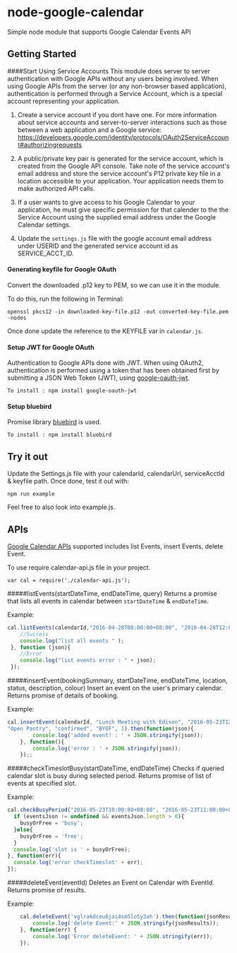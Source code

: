 # node-google-calendar
Simple node module that supports Google Calendar Events API

## Getting Started

####Start Using Service Accounts
This module does server to server authentication with Google APIs without any users being involved. 
When using Google APIs from the server (or any non-browser based application), authentication is performed through a Service Account, which is a special account representing your application. 

1. Create a service account if you dont have one. For more information about service accounts and server-to-server interactions such as those between a web application and a Google service: https://developers.google.com/identity/protocols/OAuth2ServiceAccount#authorizingrequests

2. A public/private key pair is generated for the service account, which is created from the Google API console. Take note of the service account's email address and store the service account's P12 private key file in a location accessible to your application. Your application needs them to make authorized API calls.

3. If a user wants to give access to his Google Calendar to your application, he must give specific permission for that calender to the the Service Account using the supplied email address under the Google Calendar settings.

4. Update the `settings.js` file with the google account email address under USERID and the generated service account id as SERVICE_ACCT_ID.


#### Generating keyfile for Google OAuth 
Convert the downloaded .p12 key to PEM, so we can use it in the module.

To do this, run the following in Terminal:

`openssl pkcs12 -in downloaded-key-file.p12 -out converted-key-file.pem -nodes`

Once done update the reference to the KEYFILE var in `calendar.js`.

#### Setup JWT for Google OAuth 
Authentication to Google APIs done with JWT. When using OAuth2, authentication is performed using a token that has been obtained first by submitting a JSON Web Token (JWT), using [google-oauth-jwt](https://github.com/extrabacon/google-oauth-jwt).

`To install : npm install google-oauth-jwt`

#### Setup bluebird
Promise library [bluebird](https://github.com/petkaantonov/bluebird) is used.

`To install : npm install bluebird`

## Try it out
Update the Settings.js file with your calendarId, calendarUrl, serviceAcctId & keyfile path.
Once done, test it out with: 

`npm run example`

Feel free to also look into example.js.


## APIs
[Google Calendar APIs](https://developers.google.com/google-apps/calendar/v3/reference/events) supported includes list Events, insert Events, delete Event.

To use require calendar-api.js file in your project.

`var cal = require('./calendar-api.js');`

#####listEvents(startDateTime, endDateTime, query)
Returns a promise that lists all events in calendar between `startDateTime` & `endDateTime`.

Example:
```javascript
cal.listEvents(calendarId,"2016-04-28T08:00:00+08:00", "2016-04-28T12:00:00+08:00", "meeting").then(function(json){
    //Success
    console.log("list all events " );
 }, function (json){
    //Error
    console.log("list events error : " + json);
 });
```

#####insertEvent(bookingSummary, startDateTime, endDateTime, location, status, description, colour)
Insert an event on the user's primary calendar. Returns promise of details of booking.

Example:
```javascript
cal.insertEvent(calendarId, "Lunch Meeting with Edison", "2016-05-23T12:00:00+08:00", "2016-05-23T13:00:00+08:00", 
"Open Pantry", "confirmed", "BYOF", 1).then(function(json){
		console.log('added event! : ' + JSON.stringify(json));
	}, function(){
		console.log('error : ' + JSON.stringify(json));
	});;
```

#####checkTimeslotBusy(startDateTime, endDateTime)
Checks if queried calendar slot is busy during selected period. 
Returns promise of list of events at specified slot. 

Example:
```javascript
cal.checkBusyPeriod("2016-05-23T10:00:00+08:00", "2016-05-23T11:00:00+08:00").then(function(eventsJson){ 
  if (eventsJson != undefined && eventsJson.length > 0){
    busyOrFree = 'busy';
  }else{
    busyOrFree = 'free';
  }
  console.log('slot is ' + busyOrFree);  
}, function(err){
  console.log('error checkTimeslot' + err);
});
```

#####deleteEvent(eventId)
Deletes an Event on Calendar with EventId.
Returns promise of results. 

Example:
```javascript
    cal.deleteEvent('vglrakdceu6jai4sm5lo5y3ah').then(function(jsonResults) {
        console.log('delete Event:' + JSON.stringify(jsonResults));
    }, function(err) {
        console.log('Error deleteEvent: ' + JSON.stringify(err));
    });
```
